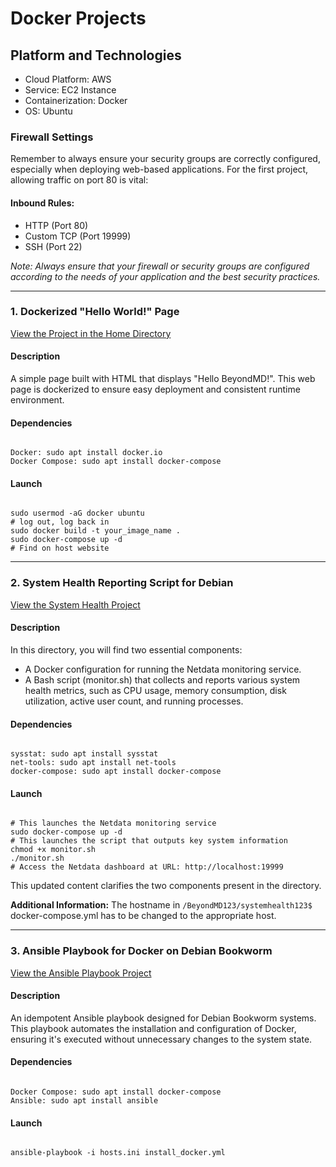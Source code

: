 <h1>Docker Projects</h1>

<h2>Platform and Technologies</h2>
<ul>
    <li>Cloud Platform: AWS</li>
    <li>Service: EC2 Instance</li>
    <li>Containerization: Docker</li>
    <li>OS: Ubuntu</li>
</ul>

<h3>Firewall Settings</h3>
<p>Remember to always ensure your security groups are correctly configured, especially when deploying web-based applications. For the first project, allowing traffic on port 80 is vital:</p>

<h4>Inbound Rules:</h4>
<ul>
    <li>HTTP (Port 80)</li>
    <li>Custom TCP (Port 19999)</li>
    <li>SSH (Port 22)</li>
</ul>
<p><em>Note: Always ensure that your firewall or security groups are configured according to the needs of your application and the best security practices.</em></p>

<hr>

<h3>1. Dockerized "Hello World!" Page</h3>
<a href="https://github.com/dsilverio123/BeyondMD123/tree/main/home">View the Project in the Home Directory</a>

<h4>Description</h4>
<p>A simple page built with HTML that displays "Hello BeyondMD!". This web page is dockerized to ensure easy deployment and consistent runtime environment.</p>

<h4>Dependencies</h4>
<pre><code>
Docker: sudo apt install docker.io
Docker Compose: sudo apt install docker-compose
</code></pre>


<h4>Launch</h4>
<pre><code>
sudo usermod -aG docker ubuntu
# log out, log back in
sudo docker build -t your_image_name .
sudo docker-compose up -d
# Find on host website 
</code></pre>


<hr>

<h3>2. System Health Reporting Script for Debian</h3>
<a href="https://github.com/dsilverio123/BeyondMD123/tree/main/systemhealth123">View the System Health Project</a>

<h4>Description</h4>
<p>In this directory, you will find two essential components:</p>
<ul>
    <li>A Docker configuration for running the Netdata monitoring service.</li>
    <li>A Bash script (monitor.sh) that collects and reports various system health metrics, such as CPU usage, memory consumption, disk utilization, active user count, and running processes.</li>
</ul>

<h4>Dependencies</h4>
<pre><code>
sysstat: sudo apt install sysstat
net-tools: sudo apt install net-tools
docker-compose: sudo apt install docker-compose
</code></pre>

<h4>Launch</h4>
<pre><code>
# This launches the Netdata monitoring service
sudo docker-compose up -d
# This launches the script that outputs key system information
chmod +x monitor.sh
./monitor.sh
# Access the Netdata dashboard at URL: http://localhost:19999
</code></pre>
This updated content clarifies the two components present in the directory.


<p><strong>Additional Information:</strong> The hostname in <code>/BeyondMD123/systemhealth123$</code> docker-compose.yml has to be changed to the appropriate host.</p>

<hr>

<h3>3. Ansible Playbook for Docker on Debian Bookworm</h3>
<a href="https://github.com/dsilverio123/BeyondMD123/tree/main/ansible-debian-docker">View the Ansible Playbook Project</a>

<h4>Description</h4>
<p>An idempotent Ansible playbook designed for Debian Bookworm systems. This playbook automates the installation and configuration of Docker, ensuring it's executed without unnecessary changes to the system state.</p>

<h4>Dependencies</h4>
<pre><code>
Docker Compose: sudo apt install docker-compose
Ansible: sudo apt install ansible
</code></pre>

<h4>Launch</h4>
<pre><code>
ansible-playbook -i hosts.ini install_docker.yml
</code></pre>
